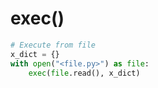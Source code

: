 # exec()

```python
# Execute from file
x_dict = {}
with open("<file.py>") as file:
    exec(file.read(), x_dict)
```